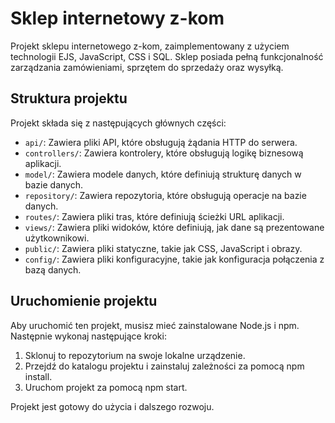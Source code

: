 # Sklep internetowy z-kom

Projekt sklepu internetowego z-kom, zaimplementowany z użyciem technologii EJS, JavaScript, CSS i SQL. Sklep posiada pełną funkcjonalność zarządzania zamówieniami, sprzętem do sprzedaży oraz wysyłką.

## Struktura projektu

Projekt składa się z następujących głównych części:

- `api/`: Zawiera pliki API, które obsługują żądania HTTP do serwera.
- `controllers/`: Zawiera kontrolery, które obsługują logikę biznesową aplikacji.
- `model/`: Zawiera modele danych, które definiują strukturę danych w bazie danych.
- `repository/`: Zawiera repozytoria, które obsługują operacje na bazie danych.
- `routes/`: Zawiera pliki tras, które definiują ścieżki URL aplikacji.
- `views/`: Zawiera pliki widoków, które definiują, jak dane są prezentowane użytkownikowi.
- `public/`: Zawiera pliki statyczne, takie jak CSS, JavaScript i obrazy.
- `config/`: Zawiera pliki konfiguracyjne, takie jak konfiguracja połączenia z bazą danych.

## Uruchomienie projektu

Aby uruchomić ten projekt, musisz mieć zainstalowane Node.js i npm. Następnie wykonaj następujące kroki:

1. Sklonuj to repozytorium na swoje lokalne urządzenie.
2. Przejdź do katalogu projektu i zainstaluj zależności za pomocą npm install.
3. Uruchom projekt za pomocą npm start.

Projekt jest gotowy do użycia i dalszego rozwoju.
